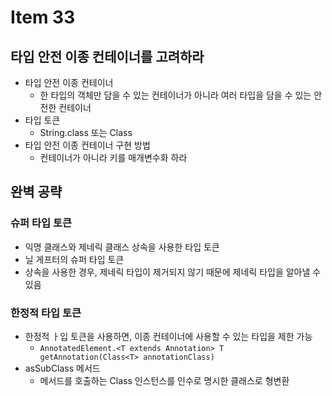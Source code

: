 # Item 33

## 타입 안전 이종 컨테이너를 고려하라

- 타입 안전 이종 컨테이너
  - 한 타입의 객체만 담을 수 있는 컨테이너가 아니라 여러 타입을 담을 수 있는 안전한 컨테이너
- 타입 토큰
  - String.class 또는 Class<String>
- 타입 안전 이종 컨테이너 구현 방법
  - 컨테이너가 아니라 키를 매개변수화 하라

## 완벽 공략

### 슈퍼 타입 토큰

- 익명 클래스와 제네릭 클래스 상속을 사용한 타입 토큰
- 닐 게프터의 슈퍼 타입 토큰
- 상속을 사용한 경우, 제네릭 타입이 제거되지 않기 때문에 제네릭 타입을 알아낼 수 있음

### 한정적 타입 토큰

- 한정적 ㅏ입 토큰을 사용하면, 이종 컨테이너에 사용할 수 있는 타입을 제한 가능
  - `AnnotatedElement.<T extends Annotation> T getAnnotation(Class<T> annotationClass)`
- asSubClass 메서드
  - 메서드를 호출하는 Class 인스턴스를 인수로 명시한 클래스로 형변환